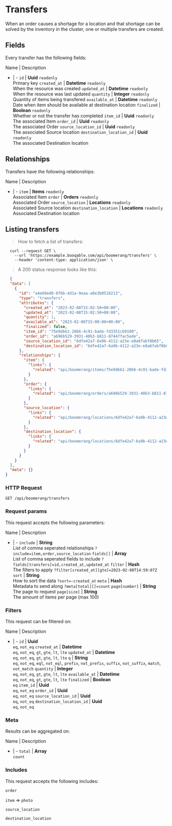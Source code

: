 # Transfers

When an order causes a shortage for a location and that shortage can be solved by the inventory in the cluster, one or multiple transfers are created.

## Fields
Every transfer has the following fields:

Name | Description
- | -
`id` | **Uuid** `readonly`<br>Primary key
`created_at` | **Datetime** `readonly`<br>When the resource was created
`updated_at` | **Datetime** `readonly`<br>When the resource was last updated
`quantity` | **Integer** `readonly`<br>Quantity of items being transfered
`available_at` | **Datetime** `readonly`<br>Date when item should be available at destination location
`finalized` | **Boolean** `readonly`<br>Whether or not the transfer has completed
`item_id` | **Uuid** `readonly`<br>The associated Item
`order_id` | **Uuid** `readonly`<br>The associated Order
`source_location_id` | **Uuid** `readonly`<br>The associated Source location
`destination_location_id` | **Uuid** `readonly`<br>The associated Destination location


## Relationships
Transfers have the following relationships:

Name | Description
- | -
`item` | **Items** `readonly`<br>Associated Item
`order` | **Orders** `readonly`<br>Associated Order
`source_location` | **Locations** `readonly`<br>Associated Source location
`destination_location` | **Locations** `readonly`<br>Associated Destination location


## Listing transfers



> How to fetch a list of transfers:

```shell
  curl --request GET \
    --url 'https://example.booqable.com/api/boomerang/transfers' \
    --header 'content-type: application/json' \
```

> A 200 status response looks like this:

```json
  {
  "data": [
    {
      "id": "a4e69ed0-0f6b-4d1a-9eaa-a0e3b0518213",
      "type": "transfers",
      "attributes": {
        "created_at": "2023-02-08T15:02:50+00:00",
        "updated_at": "2023-02-08T15:02:50+00:00",
        "quantity": 1,
        "available_at": "2023-02-06T15:00:00+00:00",
        "finalized": false,
        "item_id": "75e9dbb1-20b6-4c91-bade-fd3351cb9190",
        "order_id": "a696b529-3931-40b3-b811-87447fac5ade",
        "source_location_id": "6dfe42a7-6a9b-4112-a23e-e8a6fabf8b65",
        "destination_location_id": "6dfe42a7-6a9b-4112-a23e-e8a6fabf8b65"
      },
      "relationships": {
        "item": {
          "links": {
            "related": "api/boomerang/items/75e9dbb1-20b6-4c91-bade-fd3351cb9190"
          }
        },
        "order": {
          "links": {
            "related": "api/boomerang/orders/a696b529-3931-40b3-b811-87447fac5ade"
          }
        },
        "source_location": {
          "links": {
            "related": "api/boomerang/locations/6dfe42a7-6a9b-4112-a23e-e8a6fabf8b65"
          }
        },
        "destination_location": {
          "links": {
            "related": "api/boomerang/locations/6dfe42a7-6a9b-4112-a23e-e8a6fabf8b65"
          }
        }
      }
    }
  ],
  "meta": {}
}
```

### HTTP Request

`GET /api/boomerang/transfers`

### Request params

This request accepts the following parameters:

Name | Description
- | -
`include` | **String** <br>List of comma seperated relationships `?include=item,order,source_location`
`fields[]` | **Array** <br>List of comma seperated fields to include `?fields[transfers]=id,created_at,updated_at`
`filter` | **Hash** <br>The filters to apply `?filter[created_at][gte]=2023-02-08T14:59:07Z`
`sort` | **String** <br>How to sort the data `?sort=-created_at`
`meta` | **Hash** <br>Metadata to send along `?meta[total][]=count`
`page[number]` | **String** <br>The page to request
`page[size]` | **String** <br>The amount of items per page (max 100)


### Filters

This request can be filtered on:

Name | Description
- | -
`id` | **Uuid** <br>`eq`, `not_eq`
`created_at` | **Datetime** <br>`eq`, `not_eq`, `gt`, `gte`, `lt`, `lte`
`updated_at` | **Datetime** <br>`eq`, `not_eq`, `gt`, `gte`, `lt`, `lte`
`q` | **String** <br>`eq`, `not_eq`, `eql`, `not_eql`, `prefix`, `not_prefix`, `suffix`, `not_suffix`, `match`, `not_match`
`quantity` | **Integer** <br>`eq`, `not_eq`, `gt`, `gte`, `lt`, `lte`
`available_at` | **Datetime** <br>`eq`, `not_eq`, `gt`, `gte`, `lt`, `lte`
`finalized` | **Boolean** <br>`eq`
`item_id` | **Uuid** <br>`eq`, `not_eq`
`order_id` | **Uuid** <br>`eq`, `not_eq`
`source_location_id` | **Uuid** <br>`eq`, `not_eq`
`destination_location_id` | **Uuid** <br>`eq`, `not_eq`


### Meta

Results can be aggregated on:

Name | Description
- | -
`total` | **Array** <br>`count`


### Includes

This request accepts the following includes:

`order`


`item` => 
`photo`




`source_location`


`destination_location`





